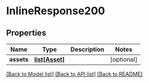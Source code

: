 # InlineResponse200

## Properties
Name | Type | Description | Notes
------------ | ------------- | ------------- | -------------
**assets** | [**list[Asset]**](Asset.md) |  | [optional] 

[[Back to Model list]](../README.md#documentation-for-models) [[Back to API list]](../README.md#documentation-for-api-endpoints) [[Back to README]](../README.md)



